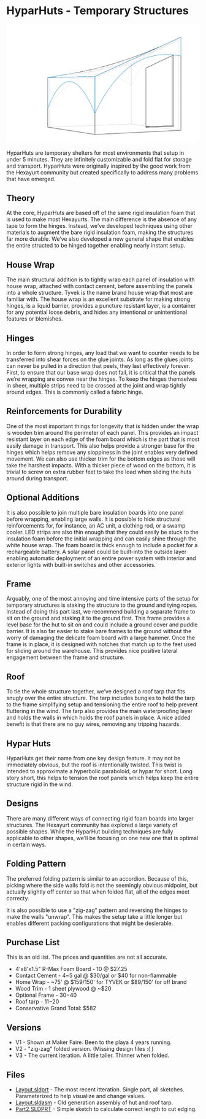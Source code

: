 # HyparHuts - Temporary Structures

![Image of HyparHut](Layout.JPG)

HyparHuts are temporary shelters for most environments that setup in under 5 minutes.
They are infinitely customizable and fold flat for storage and transport.
HyparHuts were originally inspired by the good work from the Hexayurt community but created specifically to address many problems that have emerged.

## Theory

At the core, HyparHuts are based off of the same rigid insulation foam that is used to make most Hexayurts.
The main difference is the absence of any tape to form the hinges.
Instead, we’ve developed techniques using other materials to augment the bare rigid insulation foam, making the structures far more durable.
We’ve also developed a new general shape that enables the entire structed to be hinged together enabling nearly instant setup.

## House Wrap

The main structural addition is to tightly wrap each panel of insulation with house wrap, attached with contact cement, before assembling the panels into a whole structure.
Tyvek is the name brand house wrap that most are familiar with.
The house wrap is an excellent substrate for making strong hinges, is a liquid barrier, provides a puncture resistant layer, is a container for any potential loose debris, and hides any intentional or unintentional features or blemishes.

## Hinges

In order to form strong hinges, any load that we want to counter needs to be transferred into shear forces on the glue joints.
As long as the glues joints can never be pulled in a direction that peels, they last effectively forever.
First, to ensure that our base wrap does not fail, it is critical that the panels we’re wrapping are convex near the hinges.
To keep the hinges themselves in sheer, multiple strips need to be crossed at the joint and wrap tightly around edges.
This is commonly called a fabric hinge.

## Reinforcements for Durability

One of the most important things for longevity that is hidden under the wrap is wooden trim around the perimeter of each panel.
This provides an impact resistant layer on each edge of the foam board which is the part that is most easily damage in transport.
This also helps provide a stronger base for the hinges which helps remove any sloppiness in the joint enables very defined movement.
We can also use thicker trim for the bottom edges as those will take the harshest impacts.
With a thicker piece of wood on the bottom, it is trivial to screw on extra rubber feet to take the load when sliding the huts around during transport.

## Optional Additions

It is also possible to join multiple bare insulation boards into one panel before wrapping, enabling large walls.
It is possible to hide structural reinforcements for, for instance, an AC unit, a clothing rod, or a swamp cooler.
LED strips are also thin enough that they could easily be stuck to the insulation foam before the initial wrapping and can easily shine through the white house wrap.
The foam board is thick enough to include a pocket for a rechargeable battery.
A solar panel could be built-into the outside layer enabling automatic deployment of an entire power system with interior and exterior lights with built-in switches and other accessories.

## Frame

Arguably, one of the most annoying and time intensive parts of the setup for temporary structures is staking the structure to the ground and tying ropes.
Instead of doing this part last, we recommend building a separate frame to sit on the ground and staking it to the ground first.
This frame provides a level base for the hut to sit on and could include a ground cover and puddle barrier.
It is also far easier to stake bare frames to the ground without the worry of damaging the delicate foam board with a large hammer.
Once the frame is in place, it is designed with notches that match up to the feet used for sliding around the warehouse.
This provides nice positive lateral engagement between the frame and structure.

## Roof

To tie the whole structure together, we’ve designed a roof tarp that fits snugly over the entire structure.
The tarp includes bungies to hold the tarp to the frame simplifying setup and tensioning the entire roof to help prevent fluttering in the wind.
The tarp also provides the main waterproofing layer and holds the walls in which holds the roof panels in place.
A nice added benefit is that there are no guy wires, removing any tripping hazards.

## Hypar Huts

HyparHuts get their name from one key design feature.
It may not be immediately obvious, but the roof is intentionally twisted.
This twist is intended to approximate a hyperbolic paraboloid, or hypar for short.
Long story short, this helps to tension the roof panels which helps keep the entire structure rigid in the wind.

## Designs

There are many different ways of connecting rigid foam boards into larger structures.
The Hexayurt community has explored a large variety of possible shapes.
While the HyparHut building techniques are fully applicable to other shapes, we’ll be focusing on one new one that is optimal in certain ways.

## Folding Pattern

The preferred folding pattern is similar to an accordion.
Because of this, picking where the side walls fold is not the seemingly obvious midpoint, but actually slightly off center so that when folded flat, all of the edges meet correcty.

It is also possible to use a "zig-zag" pattern and reversing the hinges to make the walls "unwrap".
This makes the setup take a little longer but enables different packing configurations that might be desierable.

## Purchase List

This is an old list. The prices and quantities are not all accurate.

 - 4'x8'x1.5" R-Max Foam Board - 10 @ $27.25
 - Contact Cement - 4~5 gal @ $30/gal or $40 for non-flammable
 - Home Wrap - ~75' @ $159/150' for TYVEK or $89/150' for off brand
 - Wood Trim - 1 sheet plywood @ ~$20
 - Optional Frame - $30-$40
 - Roof tarp - $11-$20
 - Conservative Grand Total: $582

## Versions

 - V1 - Shown at Maker Faire. Been to the playa 4 years running.
 - V2 - "zig-zag" folded version. (Missing design files :( )
 - V3 - The current iteration. A little taller. Thinner when folded.

## Files

 - [Layout.sldprt](Layout.sldprt) - The most recent itteration. Single part, all sketches. Parameterized to help visualize and change values.
 - [Layout.sldasm](Layout.sldasm) - Old generation assembly of hut and roof tarp.
 - [Part2.SLDPRT](Part2.SLDPRT) - Simple sketch to calculate correct length to cut edging.

